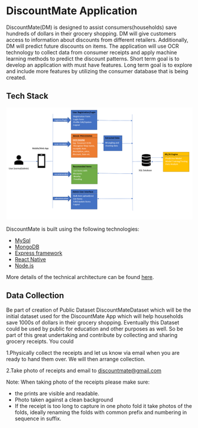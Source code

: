 # DiscountMate Application

DiscountMate(DM) is designed to assist consumers(households) save hundreds of dollars in their grocery shopping. DM will give customers access to information about discounts from different retailers. Additionally, DM will predict future discounts on items. The application will use OCR technology to collect data from consumer receipts and apply machine learning methods to predict the discount patterns.
Short term goal is to develop an application with must have features. Long term goal is to explore and include more features by utilizing the consumer database that is being created.


## Tech Stack

![Architecture Diagram](documentation/architecture-diagram.png "Architecture Diagram")

DiscountMate is built using the following technologies:

- [MySql](https://www.mysql.com/)
- [MongoDB](https://www.mongodb.com/)
- [Express framework](https://expressjs.com/)
- [React Native](https://reactnative.dev/)
- [Node.js](https://nodejs.org/)

More details of the technical architecture can be found [here](documentation/technical-architecture.md).

## Data Collection

Be part of creation of Public Dataset DiscountMateDataset which will be the initial dataset used for the DiscountMate App which will help households save 1000s of dollars in their grocery shopping.
Eventually this Dataset could be used by public for education and other purposes as well. So be part of this great undertaking and contribute by collecting and sharing grocery receipts. You could

1.Physically collect the receipts and let us know via email when you are ready to hand them over. We will then arrange collection.

2.Take photo of receipts and email to discountmate@gmail.com

Note: When taking photo of the receipts please make sure:
 - the prints are visible and readable. 
 - Photo taken against a clean background
 - If the receipt is too long to capture in one photo fold it take photos of the folds, ideally renaming the folds with common prefix and numbering in sequence in      suffix. 

